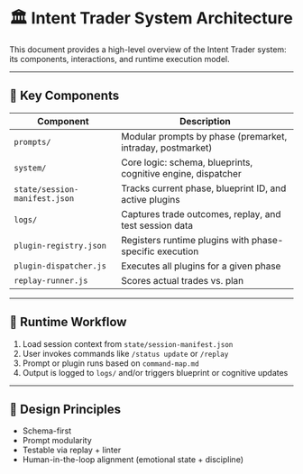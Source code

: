 # 🏛️ Intent Trader System Architecture

This document provides a high-level overview of the Intent Trader system: its components, interactions, and runtime execution model.

---

## 🔧 Key Components

| Component                   | Description                                                  |
|----------------------------|--------------------------------------------------------------|
| `prompts/`                 | Modular prompts by phase (premarket, intraday, postmarket)   |
| `system/`                  | Core logic: schema, blueprints, cognitive engine, dispatcher |
| `state/session-manifest.json` | Tracks current phase, blueprint ID, and active plugins  |
| `logs/`                    | Captures trade outcomes, replay, and test session data       |
| `plugin-registry.json`     | Registers runtime plugins with phase-specific execution       |
| `plugin-dispatcher.js`     | Executes all plugins for a given phase                       |
| `replay-runner.js`         | Scores actual trades vs. plan                                |

---

## 🔁 Runtime Workflow

1. Load session context from `state/session-manifest.json`
2. User invokes commands like `/status update` or `/replay`
3. Prompt or plugin runs based on `command-map.md`
4. Output is logged to `logs/` and/or triggers blueprint or cognitive updates

---

## 🧠 Design Principles

- Schema-first
- Prompt modularity
- Testable via replay + linter
- Human-in-the-loop alignment (emotional state + discipline)
